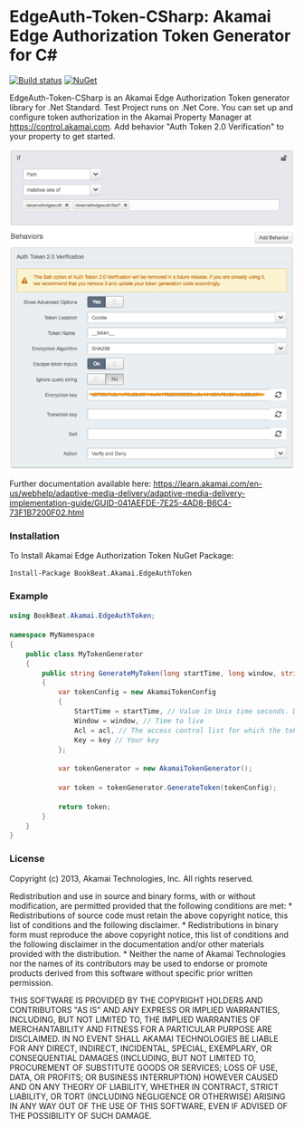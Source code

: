 # EdgeAuth-Token-CSharp: Akamai Edge Authorization Token Generator for C#
[![Build status](https://ci.appveyor.com/api/projects/status/hopwxb40ykjauh9m/branch/master?svg=true)](https://ci.appveyor.com/project/NiklasArbin/edgeauth-token-csharp/branch/master)
[![NuGet](https://img.shields.io/nuget/v/BookBeat.Akamai.EdgeAuthToken.svg)](https://github.com/BookBeat/EdgeAuth-Token-CSharp/)

EdgeAuth-Token-CSharp is an Akamai Edge Authorization Token generator library for .Net Standard. Test Project runs on .Net Core. 
You can set up and configure token authorization in the Akamai Property Manager at https://control.akamai.com. 
Add behavior "Auth Token 2.0 Verification" to your property to get started.

![alt text](https://github.com/AstinCHOI/akamai-asset/blob/master/edgeauth/edgeauth.png?raw=true "Akamai EdgeAuth Token Config")

Further documentation available here: 
https://learn.akamai.com/en-us/webhelp/adaptive-media-delivery/adaptive-media-delivery-implementation-guide/GUID-041AEFDE-7E25-4AD8-B6C4-73F1B7200F02.html

### Installation
To Install Akamai Edge Authorization Token NuGet Package:  
```
Install-Package BookBeat.Akamai.EdgeAuthToken
```

### Example
```csharp
using BookBeat.Akamai.EdgeAuthToken;

namespace MyNamespace
{
    public class MyTokenGenerator
    {
        public string GenerateMyToken(long startTime, long window, string acl, string key)
        {
            var tokenConfig = new AkamaiTokenConfig
            {
                StartTime = startTime, // Value in Unix time seconds. Defaults to DateTimeOffset.Now.ToUnixTimeSeconds()
                Window = window, // Time to live
                Acl = acl, // The access control list for which the token is valid
                Key = key // Your key
            };

            var tokenGenerator = new AkamaiTokenGenerator();

            var token = tokenGenerator.GenerateToken(tokenConfig);

            return token;
        }
    }
}
```

### License
Copyright (c) 2013, Akamai Technologies, Inc.
All rights reserved.

Redistribution and use in source and binary forms, with or without
modification, are permitted provided that the following conditions are met:
    * Redistributions of source code must retain the above copyright notice, this list of conditions and the following disclaimer.
    * Redistributions in binary form must reproduce the above copyright notice, this list of conditions and the following disclaimer 
      in the documentation and/or other materials provided with the distribution.
    * Neither the name of Akamai Technologies nor the names of its contributors may be used to endorse or promote products
      derived from this software without specific prior written permission.

THIS SOFTWARE IS PROVIDED BY THE COPYRIGHT HOLDERS AND CONTRIBUTORS "AS IS" AND ANY EXPRESS OR IMPLIED WARRANTIES, INCLUDING, 
BUT NOT LIMITED TO, THE IMPLIED WARRANTIES OF MERCHANTABILITY AND FITNESS FOR A PARTICULAR PURPOSE ARE DISCLAIMED. IN NO EVENT SHALL AKAMAI TECHNOLOGIES BE LIABLE FOR ANY DIRECT, INDIRECT, INCIDENTAL, SPECIAL, EXEMPLARY, OR CONSEQUENTIAL DAMAGES (INCLUDING, BUT NOT LIMITED TO, PROCUREMENT OF SUBSTITUTE GOODS OR SERVICES; 
LOSS OF USE, DATA, OR PROFITS; OR BUSINESS INTERRUPTION) HOWEVER CAUSED AND ON ANY THEORY OF LIABILITY, WHETHER IN CONTRACT, STRICT LIABILITY, OR TORT (INCLUDING NEGLIGENCE OR OTHERWISE) ARISING IN ANY WAY OUT OF THE USE OF THIS SOFTWARE, EVEN IF ADVISED OF THE POSSIBILITY OF SUCH DAMAGE.